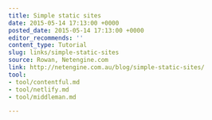 ```yaml
---
title: Simple static sites
date: 2015-05-14 17:13:00 +0000
posted_date: 2015-05-14 17:13:00 +0000
editor_recommends: ''
content_type: Tutorial
slug: links/simple-static-sites
source: Rowan, Netengine.com
link: http://netengine.com.au/blog/simple-static-sites/
tool:
- tool/contentful.md
- tool/netlify.md
- tool/middleman.md

---
```

